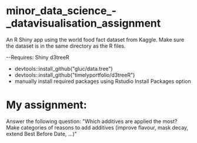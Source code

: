 # minor_data_science_-_datavisualisation_assignment

An R Shiny app using the world food fact dataset from Kaggle. Make sure the dataset is in the same directory as the R files.

--Requires: Shiny d3treeR

 - devtools::install_github("gluc/data.tree")
 - devtools::install_github("timelyportfolio/d3treeR")
 - manually install required packages using Rstudio Install Packages option

# My assignment:

Answer the following question: "Which additives are applied the most? Make categories of reasons to add additives (improve flavour, mask decay, extend Best Before Date, ...)"